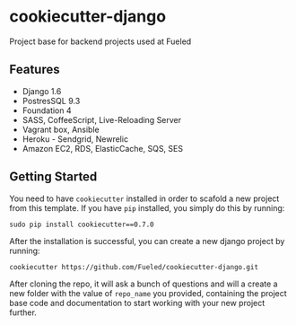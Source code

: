 cookiecutter-django
==============================

Project base for backend projects used at Fueled

Features
--------

* Django 1.6
* PostresSQL 9.3
* Foundation 4
* SASS, CoffeeScript, Live-Reloading Server
* Vagrant box, Ansible
* Heroku - Sendgrid, Newrelic
* Amazon EC2, RDS, ElasticCache, SQS, SES

Getting Started
----------------

You need to have `cookiecutter` installed in order to scafold a new project from this template. If you have `pip` installed, you simply do this by running:

    sudo pip install cookiecutter==0.7.0

After the installation is successful, you can create a new django project by running:

    cookiecutter https://github.com/Fueled/cookiecutter-django.git

After cloning the repo, it will ask a bunch of questions and will a create a new folder with the value of `repo_name` you provided, containing the project base code and documentation to start working with your new project further.
